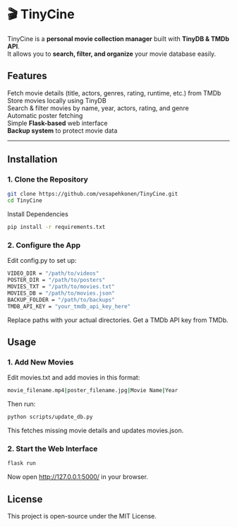 # 🎬 TinyCine

TinyCine is a **personal movie collection manager** built with **TinyDB & TMDb API**.  
It allows you to **search, filter, and organize** your movie database easily.

##  Features
Fetch movie details (title, actors, genres, rating, runtime, etc.) from TMDb  
Store movies locally using TinyDB  
Search & filter movies by name, year, actors, rating, and genre  
Automatic poster fetching  
Simple **Flask-based** web interface  
**Backup system** to protect movie data  

---

##  Installation
### 1. Clone the Repository
```sh
git clone https://github.com/vesapehkonen/TinyCine.git
cd TinyCine
```
Install Dependencies
```sh
pip install -r requirements.txt
```

### 2. Configure the App

Edit config.py to set up:

```sh
VIDEO_DIR = "/path/to/videos"
POSTER_DIR = "/path/to/posters"
MOVIES_TXT = "/path/to/movies.txt"
MOVIES_DB = "/path/to/movies.json"
BACKUP_FOLDER = "/path/to/backups"
TMDB_API_KEY = "your_tmdb_api_key_here"
```
Replace paths with your actual directories.
Get a TMDb API key from TMDb.

## Usage
### 1. Add New Movies
Edit movies.txt and add movies in this format:
```sh
movie_filename.mp4|poster_filename.jpg|Movie Name|Year
```
Then run:
```sh
python scripts/update_db.py
```
This fetches missing movie details and updates movies.json.
### 2. Start the Web Interface

```sh
flask run
```
Now open http://127.0.0.1:5000/ in your browser.

## License
This project is open-source under the MIT License.

